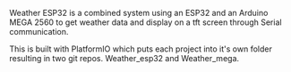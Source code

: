 Weather ESP32 is a combined system using an ESP32 and an Arduino MEGA 2560 to get weather data and display
on a tft screen through Serial communication.

This is built with PlatformIO which puts each project into it's own folder resulting in two git repos. Weather_esp32 and Weather_mega.